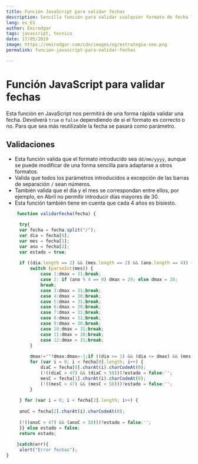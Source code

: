 ```yaml
---
title: Función JavaScript para validar fechas
description: Sencilla función para validar cualquier formato de fecha lista para incluir en tus proyectos
lang: es_ES
author: Emirodgar
tags: javascript, tecnico
date: 17/05/2019
image: https://emirodgar.com/cdn/images/og/estrategia-seo.png
permalink: funcion-javascript-para-validar-fechas

---
```

# Función JavaScript para validar fechas

Esta función en JavaScript nos permitirá de una forma rápida validar una fecha. Devolverá ```true``` o ```false``` dependiendo de si el formato es correcto o no. Para que sea más reutilizable la fecha se pasará como parámetro.  

## Validaciones

- Esta función valida que el formato introducido sea ```dd/mm/yyyy```, aunque se puede modificar de una forma sencilla para adaptarse a otros formatos.  
- Valida que todos los parámetros introducidos a excepción de las barras de separación ```/``` sean números.  
- También valida que el día y el mes se correspondan entre ellos, por ejemplo, en Abril no permitir introducir días mayores de 30.  
- Esta función también tiene en cuenta que cada 4 años es bisiesto.

```javascript
    function validarFecha(fecha) {  
      
     try{        
     var fecha = fecha.split("/");        
     var dia = fecha[0];        
     var mes = fecha[1];        
     var ano = fecha[2];        
     var estado = true;  
      
     if ((dia.length == 2) && (mes.length == 2) && (ano.length == 4)) {        
	     switch (parseInt(mes)) {        
		     case 1:dmax = 31;break;        
		     case 2: if (ano % 4 == 0) dmax = 29; else dmax = 28;        
		     break;        
		     case 3:dmax = 31;break;        
		     case 4:dmax = 30;break;        
		     case 5:dmax = 31;break;        
		     case 6:dmax = 30;break;        
		     case 7:dmax = 31;break;        
		     case 8:dmax = 31;break;        
		     case 9:dmax = 30;break;        
		     case 10:dmax = 31;break;       
		     case 11:dmax = 30;break;      
		     case 12:dmax = 31;break;       
	     }  
           
	     dmax!=""?dmax:dmax=-1;if ((dia >= 1) && (dia <= dmax) && (mes >= 1) && (mes <= 12)) {        
	     for (var i = 0; i < fecha[0].length; i++) {         
		     diaC = fecha[0].charAt(i).charCodeAt(0);        
		     (!((diaC > 47) && (diaC < 58)))?estado = false:'';       
		     mesC = fecha[1].charAt(i).charCodeAt(0);        
		     (!((mesC > 47) && (mesC < 58)))?estado = false:'';       
	     }  
      
     } for (var i = 0; i < fecha[2].length; i++) {  
      
     anoC = fecha[2].charAt(i).charCodeAt(0);  
      
     (!((anoC > 47) && (anoC < 58)))?estado = false:'';        
     }} else estado = false;        
     return estado;    
         
    }catch(err){  
     alert("Error fechas");    
}
```
<!--stackedit_data:
eyJoaXN0b3J5IjpbLTE4OTIxODYyMzldfQ==
-->